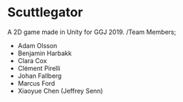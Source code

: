 # Scuttlegator
A 2D game made in Unity for GGJ 2019.
/Team Members; 
- Adam Olsson
- Benjamin Harbakk
- Clara Cox
- Clément Pirelli
- Johan Fallberg
- Marcus Ford
- Xiaoyue Chen (Jeffrey Senn)
